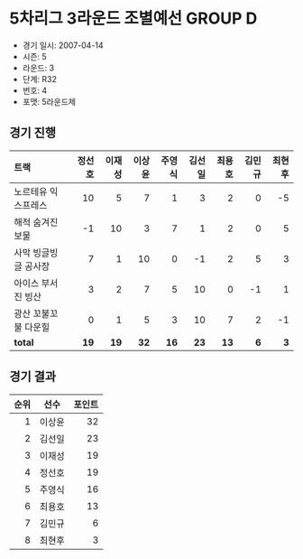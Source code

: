 # 5차리그 3라운드 조별예선 GROUP D

- 경기 일시: 2007-04-14
- 시즌: 5
- 라운드: 3
- 단계: R32
- 번호: 4
- 포맷: 5라운드제





## 경기 진행

| 트랙 | 정선호 | 이재성 | 이상윤 | 주영식 | 김선일 | 최용호 | 김민규 | 최현후 |
|:---|---:|---:|---:|---:|---:|---:|---:|---:|
| 노르테유 익스프레스 | 10 | 5 | 7 | 1 | 3 | 2 | 0 | -5 |
| 해적 숨겨진 보물 | -1 | 10 | 3 | 7 | 1 | 2 | 0 | 5 |
| 사막 빙글빙글 공사장 | 7 | 1 | 10 | 0 | -1 | 2 | 5 | 3 |
| 아이스 부서진 빙산 | 3 | 2 | 7 | 5 | 10 | 0 | -1 | 1 |
| 광산 꼬불꼬불 다운힐 | 0 | 1 | 5 | 3 | 10 | 7 | 2 | -1 |
| __total__ | __19__ | __19__ | __32__ | __16__ | __23__ | __13__ | __6__ | __3__ |




## 경기 결과

| 순위 | 선수 | 포인트 |
|---:|:---:|---:|
| 1 | 이상윤 | 32 |
| 2 | 김선일 | 23 |
| 3 | 이재성 | 19 |
| 4 | 정선호 | 19 |
| 5 | 주영식 | 16 |
| 6 | 최용호 | 13 |
| 7 | 김민규 | 6 |
| 8 | 최현후 | 3 |


